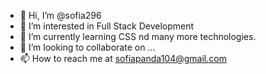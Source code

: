 - 👋 Hi, I’m @sofia296
- 👀 I’m interested in Full Stack Development
- 🌱 I’m currently learning CSS  nd many more technologies.
- 💞️ I’m looking to collaborate on ...
- 📫 How to reach me at sofiapanda104@gmail.com

<!---
sofia296/sofia296 is a ✨ special ✨ repository because its `README.md` (this file) appears on your GitHub profile.
You can click the Preview link to take a look at your changes.
--->
